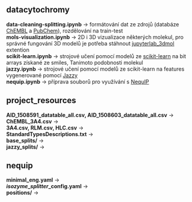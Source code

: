 ## datacytochromy
**data-cleaning-splitting.ipynb** → formátování dat ze zdrojů (databáze [ChEMBL](https://www.ebi.ac.uk/chembl/) a [PubChem](https://pubchem.ncbi.nlm.nih.gov/)), rozdělování na train-test\
**mols-visualization.ipynb** → 2D i 3D vizualizace některých molekul, pro správné fungování 3D modelů je potřeba stáhnout [jupyterlab_3dmol](https://github.com/3dmol/jupyterlab_3Dmol) extention\
**scikit-learn.ipynb** → strojové učení pomocí modelů ze [scikit-learn](https://scikit-learn.org/stable/) na bit arrays získané ze smiles, Tanimoto podobnosti molekul\
**jazzy.ipynb** → strojové učení pomocí modelů ze scikit-learn na features vygenerované pomocí [Jazzy](https://github.com/AstraZeneca/jazzy)\
**nequip.ipynb** → příprava souborů pro využívání s [NequIP](https://github.com/mir-group/nequip)

## project_resources
**AID_1508591_datatable_all.csv, AID_1508603_datatable_all.csv** → \
**ChEMBL_3A4.csv** → \
**3A4.csv, RLM.csv, HLC.csv** → \
**StandardTypesDescriptions.txt** → \
**base_splits/** → \
**jazzy_splits/** → 

## nequip
**minimal_eng.yaml** → \
***isozyme*_*splitter*_config.yaml** → \
**positions/** → 
